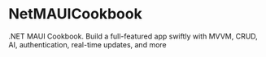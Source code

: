 # NetMAUICookbook
.NET MAUI Cookbook. Build a full-featured app swiftly with MVVM, CRUD, AI, authentication, real-time updates, and more
